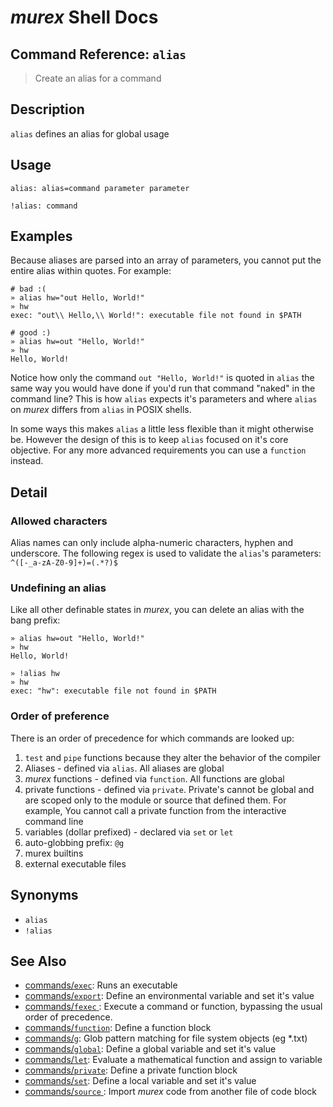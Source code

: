 # _murex_ Shell Docs

## Command Reference: `alias`

> Create an alias for a command

## Description

`alias` defines an alias for global usage

## Usage

    alias: alias=command parameter parameter
    
    !alias: command

## Examples

Because aliases are parsed into an array of parameters, you cannot put the
entire alias within quotes. For example:

    # bad :(
    » alias hw="out Hello, World!"
    » hw
    exec: "out\\ Hello,\\ World!": executable file not found in $PATH
    
    # good :)
    » alias hw=out "Hello, World!"
    » hw
    Hello, World!
    
Notice how only the command `out "Hello, World!"` is quoted in `alias` the
same way you would have done if you'd run that command "naked" in the command
line? This is how `alias` expects it's parameters and where `alias` on _murex_
differs from `alias` in POSIX shells.

In some ways this makes `alias` a little less flexible than it might
otherwise be. However the design of this is to keep `alias` focused on it's
core objective. For any more advanced requirements you can use a `function`
instead.

## Detail

### Allowed characters

Alias names can only include alpha-numeric characters, hyphen and underscore.
The following regex is used to validate the `alias`'s parameters:
`^([-_a-zA-Z0-9]+)=(.*?)$`

### Undefining an alias

Like all other definable states in _murex_, you can delete an alias with the
bang prefix:

    » alias hw=out "Hello, World!"
    » hw
    Hello, World!
    
    » !alias hw
    » hw
    exec: "hw": executable file not found in $PATH
    
### Order of preference

There is an order of precedence for which commands are looked up:
1. `test` and `pipe` functions because they alter the behavior of the compiler
2. Aliases - defined via `alias`. All aliases are global
3. _murex_ functions - defined via `function`. All functions are global
4. private functions - defined via `private`. Private's cannot be global and
   are scoped only to the module or source that defined them. For example, You
   cannot call a private function from the interactive command line
5. variables (dollar prefixed) - declared via `set` or `let`
6. auto-globbing prefix: `@g`
7. murex builtins
8. external executable files

## Synonyms

* `alias`
* `!alias`


## See Also

* [commands/`exec`](../commands/exec.md):
  Runs an executable
* [commands/`export`](../commands/export.md):
  Define an environmental variable and set it's value
* [commands/`fexec` ](../commands/fexec.md):
  Execute a command or function, bypassing the usual order of precedence.
* [commands/`function`](../commands/function.md):
  Define a function block
* [commands/`g`](../commands/g.md):
  Glob pattern matching for file system objects (eg *.txt)
* [commands/`global`](../commands/global.md):
  Define a global variable and set it's value
* [commands/`let`](../commands/let.md):
  Evaluate a mathematical function and assign to variable
* [commands/`private`](../commands/private.md):
  Define a private function block
* [commands/`set`](../commands/set.md):
  Define a local variable and set it's value
* [commands/`source` ](../commands/source.md):
  Import _murex_ code from another file of code block